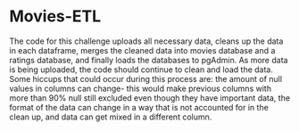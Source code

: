 # Movies-ETL


The code for this challenge uploads all necessary data, cleans up the data in each dataframe, merges the cleaned data into movies database and a ratings database, and finally loads the databases to pgAdmin. 
As more data is being uploaded, the code should continue to clean and load the data. Some hiccups that could occur during this process are: the amount of null values in columns can change- this would make previous columns with more than 90% null still excluded even though they have important data, the format of the data can change in a way that is not accounted for in the clean up, and data can get mixed in a different column. 
